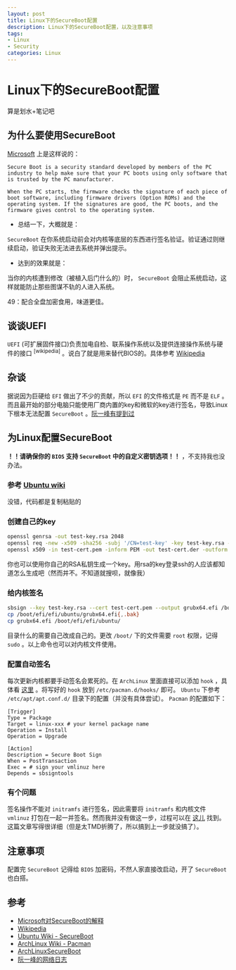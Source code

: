 ```yaml
---
layout: post
title: Linux下的SecureBoot配置
description: Linux下的SecureBoot配置，以及注意事项
tags:
- Linux
- Security
categories: Linux
---
```


# Linux下的SecureBoot配置

算是划水+笔记吧

## 为什么要使用SecureBoot

[Microsoft](https://technet.microsoft.com/en-us/library/hh824987.aspx) 上是这样说的：

```
Secure Boot is a security standard developed by members of the PC industry to help make sure that your PC boots using only software that is trusted by the PC manufacturer.

When the PC starts, the firmware checks the signature of each piece of boot software, including firmware drivers (Option ROMs) and the operating system. If the signatures are good, the PC boots, and the firmware gives control to the operating system.
```

- 总结一下，大概就是：

`SecureBoot` 在你系统启动前会对内核等底层的东西进行签名验证。验证通过则继续启动，验证失败无法进去系统并弹出提示。

- 达到的效果就是：

当你的内核遭到修改（被植入后门什么的）时， `SecureBoot` 会阻止系统启动，这样就能防止那些图谋不轨的人进入系统。

49：配合全盘加密食用，味道更佳。

## 谈谈UEFI

`UEFI` (可扩展固件接口)负责加电自检、联系操作系统以及提供连接操作系统与硬件的接口 <sup>[wikipedia]</sup> 。说白了就是用来替代BIOS的。具体参考 [Wikipedia](https://zh.wikipedia.org/wiki/%E7%B5%B1%E4%B8%80%E5%8F%AF%E5%BB%B6%E4%BC%B8%E9%9F%8C%E9%AB%94%E4%BB%8B%E9%9D%A2)

## 杂谈

据说因为巨硬给 `EFI` 做出了不少的贡献，所以 `EFI` 的文件格式是 `PE` 而不是 `ELF` 。而且最开始的部分电脑只能使用厂商内置的key和微软的key进行签名，导致Linux下根本无法配置 `SecureBoot` 。[阮一峰有提到过](http://www.ruanyifeng.com/blog/2013/01/secure_boot.html)

## 为Linux配置SecureBoot

**！！请确保你的 `BIOS` 支持 `SecureBoot` 中的自定义密钥选项！！** ，不支持我也没办法。

### 参考 [Ubuntu wiki](https://wiki.ubuntu.com/UEFI/SecureBoot) 

没错，代码都是复制粘贴的

### 创建自己的key

```bash
openssl genrsa -out test-key.rsa 2048
openssl req -new -x509 -sha256 -subj '/CN=test-key' -key test-key.rsa -out test-cert.pem
openssl x509 -in test-cert.pem -inform PEM -out test-cert.der -outform DER
```

你也可以使用你自己的RSA私钥生成一个key。用rsa的key登录ssh的人应该都知道怎么生成吧（然而并不。不知道就搜呗，就像我）

### 给内核签名

```bash
sbsign --key test-key.rsa --cert test-cert.pem --output grubx64.efi /boot/efi/efi/ubuntu/grubx64.efi
cp /boot/efi/efi/ubuntu/grubx64.efi{,.bak}
cp grubx64.efi /boot/efi/efi/ubuntu/
```

目录什么的需要自己改成自己的。更改 `/boot/` 下的文件需要 `root` 权限，记得 `sudo` 。以上命令也可以对内核文件使用。

### 配置自动签名

每次更新内核都要手动签名会累死的。在 `ArchLinux` 里面直接可以添加 `hook` ，具体看 [这里](https://wiki.archlinux.org/index.php/Pacman_(%E7%AE%80%E4%BD%93%E4%B8%AD%E6%96%87)#Hooks) 。将写好的 `hook` 放到 `/etc/pacman.d/hooks/` 即可。 `Ubuntu` 下参考 `/etc/apt/apt.conf.d/` 目录下的配置（并没有具体尝试）。 `Pacman` 的配置如下：

```
[Trigger]
Type = Package
Target = linux-xxx # your kernel package name
Operation = Install
Operation = Upgrade

[Action]
Description = Secure Boot Sign
When = PostTransaction
Exec = # sign your vmlinuz here
Depends = sbsigntools
```

### 有个问题

签名操作不能对 `initramfs` 进行签名，因此需要将 `initramfs` 和内核文件 `vmlinuz` 打包在一起一并签名。然而我并没有做这一步，过程可以在 [这儿](https://bentley.link/secureboot/) 找到。这篇文章写得很详细（但是太TMD折腾了，所以搞到上一步就没搞了）。

## 注意事项

配置完 `SecureBoot` 记得给 `BIOS` 加密码，不然人家直接改启动，开了 `SecureBoot` 也白搭。

## 参考

- [Microsoft对SecureBoot的解释](https://technet.microsoft.com/en-us/library/hh824987.aspx)
- [Wikipedia](https://zh.wikipedia.org/wiki/%E7%B5%B1%E4%B8%80%E5%8F%AF%E5%BB%B6%E4%BC%B8%E9%9F%8C%E9%AB%94%E4%BB%8B%E9%9D%A2)
- [Ubuntu Wiki - SecureBoot](https://wiki.ubuntu.com/UEFI/SecureBoot)
- [ArchLinux Wiki - Pacman](https://wiki.archlinux.org/index.php/Pacman_(%E7%AE%80%E4%BD%93%E4%B8%AD%E6%96%87)#Hooks)
- [ArchLinuxSecureBoot](https://bentley.link/secureboot/)
- [阮一峰的网络日志](http://www.ruanyifeng.com/blog/2013/01/secure_boot.html)